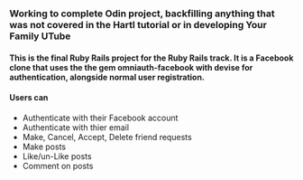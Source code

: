 ### Working to complete Odin project, backfilling anything that was not covered in the Hartl tutorial or in developing Your Family UTube

#### This is the final Ruby Rails project for the Ruby Rails track.  It is a Facebook clone that uses the the gem omniauth-facebook with devise for authentication, alongside normal user registration.

#### Users can

* Authenticate with their Facebook account
* Authenticate with thier email
* Make, Cancel, Accept, Delete friend requests
* Make posts
* Like/un-Like posts
* Comment on posts
